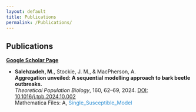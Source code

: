 ```yaml
---
layout: default
title: Publications
permalink: /Publications/
---
```


## Publications

[**Google Scholar Page**]([https://scholar.google.com](https://scholar.google.com/citations?user=wQ4KU-YAAAAJ&hl=en))

- **Salehzadeh, M.**, Stockie, J. M., & MacPherson, A.  
  **Aggregation unveiled: A sequential modelling approach to bark beetle outbreaks.**  
  *Theoretical Population Biology*, 160, 62–69, 2024. [DOI: 10.1016/j.tpb.2024.10.002](https://doi.org/10.1016/j.tpb.2024.10.002)  
  Mathematica Files: A, <a href="https://github.com/msalehzadeh/msalehzadeh.github.io/SingleSusceptibleModel.nb" target="_blank" style="text-decoration: none; color: #268bd2;">Single_Susceptible_Model</a>
